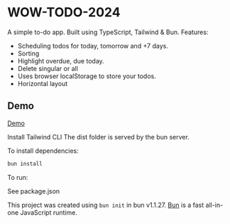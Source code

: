 # WOW-TODO-2024

A simple to-do app. Built using TypeScript, Tailwind & Bun.
Features:

- Scheduling todos for today, tomorrow and +7 days.
- Sorting
- Highlight overdue, due today.
- Delete singular or all
- Uses browser localStorage to store your todos.
- Horizontal layout

## Demo

[Demo](https://www.tracyridge.co.uk/demos/todo-app/)

Install Tailwind CLI
The dist folder is served by the bun server.

To install dependencies:

```bash
bun install
```

To run:

See package.json

This project was created using `bun init` in bun v1.1.27. [Bun](https://bun.sh) is a fast all-in-one JavaScript runtime.
